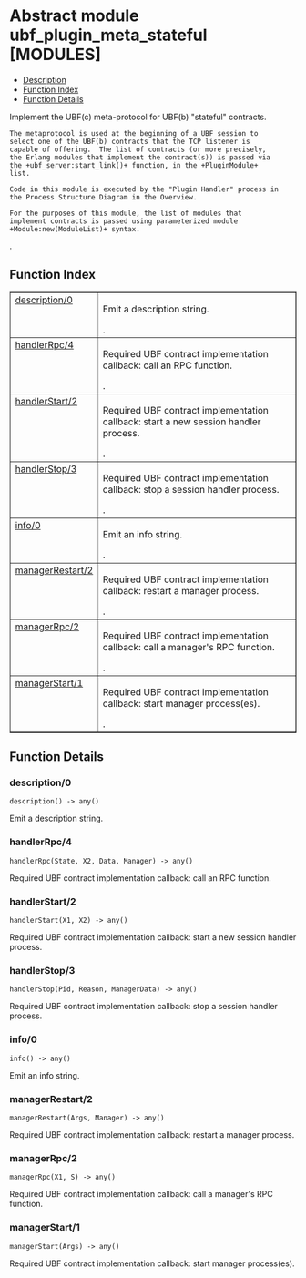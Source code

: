 

# Abstract module ubf_plugin_meta_stateful [MODULES] #
* [Description](#description)
* [Function Index](#index)
* [Function Details](#functions)


<p>Implement the UBF(c) meta-protocol for UBF(b) "stateful"
contracts.</p>


<pre><code>The metaprotocol is used at the beginning of a UBF session to
select one of the UBF(b) contracts that the TCP listener is
capable of offering.  The list of contracts (or more precisely,
the Erlang modules that implement the contract(s)) is passed via
the +ubf_server:start_link()+ function, in the +PluginModule+
list.</code></pre>



<pre><code>Code in this module is executed by the "Plugin Handler" process in
the Process Structure Diagram in the Overview.</code></pre>



<pre><code>For the purposes of this module, the list of modules that
implement contracts is passed using parameterized module
+Module:new(ModuleList)+ syntax.</code></pre>
.

<a name="index"></a>

## Function Index ##


<table width="100%" border="1" cellspacing="0" cellpadding="2" summary="function index"><tr><td valign="top"><a href="#description-0">description/0</a></td><td><p>Emit a description string.</p>.</td></tr><tr><td valign="top"><a href="#handlerRpc-4">handlerRpc/4</a></td><td><p>Required UBF contract implementation callback: call an RPC function.</p>.</td></tr><tr><td valign="top"><a href="#handlerStart-2">handlerStart/2</a></td><td><p>Required UBF contract implementation callback: start a new session
handler process.</p>.</td></tr><tr><td valign="top"><a href="#handlerStop-3">handlerStop/3</a></td><td><p>Required UBF contract implementation callback: stop a session
handler process.</p>.</td></tr><tr><td valign="top"><a href="#info-0">info/0</a></td><td><p>Emit an info string.</p>.</td></tr><tr><td valign="top"><a href="#managerRestart-2">managerRestart/2</a></td><td><p>Required UBF contract implementation callback: restart a manager
process.</p>.</td></tr><tr><td valign="top"><a href="#managerRpc-2">managerRpc/2</a></td><td><p>Required UBF contract implementation callback: call a manager's RPC
function.</p>.</td></tr><tr><td valign="top"><a href="#managerStart-1">managerStart/1</a></td><td><p>Required UBF contract implementation callback: start manager
process(es).</p>.</td></tr></table>


<a name="functions"></a>

## Function Details ##

<a name="description-0"></a>

### description/0 ###

`description() -> any()`

<p>Emit a description string.</p>

<a name="handlerRpc-4"></a>

### handlerRpc/4 ###

`handlerRpc(State, X2, Data, Manager) -> any()`

<p>Required UBF contract implementation callback: call an RPC function.</p>

<a name="handlerStart-2"></a>

### handlerStart/2 ###

`handlerStart(X1, X2) -> any()`

<p>Required UBF contract implementation callback: start a new session
handler process.</p>

<a name="handlerStop-3"></a>

### handlerStop/3 ###

`handlerStop(Pid, Reason, ManagerData) -> any()`

<p>Required UBF contract implementation callback: stop a session
handler process.</p>

<a name="info-0"></a>

### info/0 ###

`info() -> any()`

<p>Emit an info string.</p>

<a name="managerRestart-2"></a>

### managerRestart/2 ###

`managerRestart(Args, Manager) -> any()`

<p>Required UBF contract implementation callback: restart a manager
process.</p>

<a name="managerRpc-2"></a>

### managerRpc/2 ###

`managerRpc(X1, S) -> any()`

<p>Required UBF contract implementation callback: call a manager's RPC
function.</p>

<a name="managerStart-1"></a>

### managerStart/1 ###

`managerStart(Args) -> any()`

<p>Required UBF contract implementation callback: start manager
process(es).</p>

